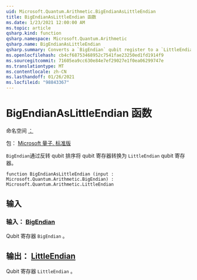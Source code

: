 ```yaml
---
uid: Microsoft.Quantum.Arithmetic.BigEndianAsLittleEndian
title: BigEndianAsLittleEndian 函数
ms.date: 1/23/2021 12:00:00 AM
ms.topic: article
qsharp.kind: function
qsharp.namespace: Microsoft.Quantum.Arithmetic
qsharp.name: BigEndianAsLittleEndian
qsharp.summary: Converts a `BigEndian` qubit register to a `LittleEndian` qubit register by reversing the qubit ordering.
ms.openlocfilehash: cb4cf68753468952c7541fae23250ed1fd1914f9
ms.sourcegitcommit: 71605ea9cc630e84e7ef29027e1f0ea06299747e
ms.translationtype: MT
ms.contentlocale: zh-CN
ms.lasthandoff: 01/26/2021
ms.locfileid: "98843367"
---
```

# <a name="bigendianaslittleendian-function"></a>BigEndianAsLittleEndian 函数

命名空间 [：](xref:Microsoft.Quantum.Arithmetic)

包： [Microsoft 量子. 标准版](https://nuget.org/packages/Microsoft.Quantum.Standard)


`BigEndian`通过反转 qubit 排序将 qubit 寄存器转换为 `LittleEndian` qubit 寄存器。

```qsharp
function BigEndianAsLittleEndian (input : Microsoft.Quantum.Arithmetic.BigEndian) : Microsoft.Quantum.Arithmetic.LittleEndian
```


## <a name="input"></a>输入

### <a name="input--bigendian"></a>输入： [BigEndian](xref:Microsoft.Quantum.Arithmetic.BigEndian)

Qubit 寄存器 `BigEndian` 。



## <a name="output--littleendian"></a>输出： [LittleEndian](xref:Microsoft.Quantum.Arithmetic.LittleEndian)

Qubit 寄存器 `LittleEndian` 。